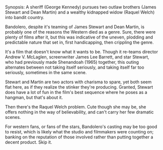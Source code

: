 Synopsis: A sheriff (George Kennedy) pursues two outlaw brothers (James Stewart and Dean Martin) and a wealthy kidnapped widow (Raquel Welch) into bandit country.

Bandolero, despite it's teaming of James Stewart and Dean Martin, is probably one of the reasons the Western died as a genre. Sure, there were plenty of films after it, but this was indicative of the uneven, plodding and predictable nature that set in, first handicapping, then crippling the genre. 

It's a film that doesn't know what it wants to be. Though it re-teams director Andrew V. McLaglen, screenwriter James Lee Barrett, and star Stewart, who had previously made Shenandoah (1965) together, this outing alternates between not taking itself seriously, and taking itself far too seriously, sometimes in the same scene. 

Stewart and Martin are two actors with charisma to spare, yet both seem flat here, as if they realize the stinker they're producing. Granted, Stewart does have a lot of fun in the film's best sequence where he poses as a hangman, but that's about it.

Then there's the Raquel Welch problem. Cute though she may be, she offers nothing in the way of believability, and can't carry her few dramatic scenes.

For western fans, or fans of the stars, Bandolero's casting may be too good to resist, which is likely what the studio and filmmakers were counting on; banking on the reputation of those involved rather than putting together a decent product. Skip it.


